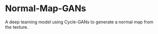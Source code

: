# Normal-Map-GANs
A deep learning model using Cycle-GANs to generate a normal map
from the texture.
